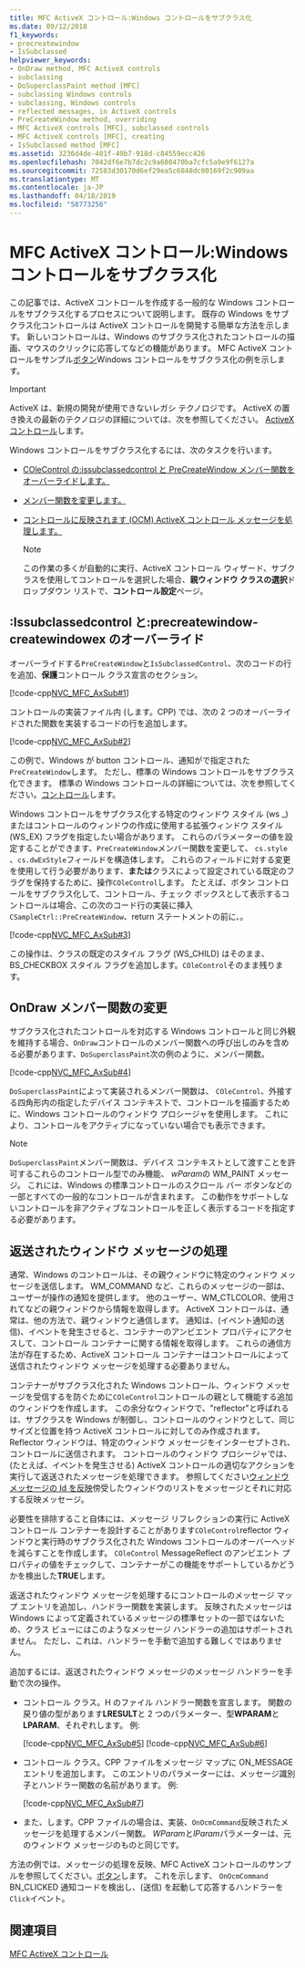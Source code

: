 ```yaml
---
title: MFC ActiveX コントロール:Windows コントロールをサブクラス化
ms.date: 09/12/2018
f1_keywords:
- precreatewindow
- IsSubclassed
helpviewer_keywords:
- OnDraw method, MFC ActiveX controls
- subclassing
- DoSuperclassPaint method [MFC]
- subclassing Windows controls
- subclassing, Windows controls
- reflected messages, in ActiveX controls
- PreCreateWindow method, overriding
- MFC ActiveX controls [MFC], subclassed controls
- MFC ActiveX controls [MFC], creating
- IsSubclassed method [MFC]
ms.assetid: 3236d4de-401f-49b7-918d-c84559ecc426
ms.openlocfilehash: 7042df6e7b7dc2c9a608470ba7cfc5a9e9f6127a
ms.sourcegitcommit: 72583d30170d6ef29ea5c6848dc00169f2c909aa
ms.translationtype: MT
ms.contentlocale: ja-JP
ms.lasthandoff: 04/18/2019
ms.locfileid: "58773256"
---
```

# <a name="mfc-activex-controls-subclassing-a-windows-control"></a>MFC ActiveX コントロール:Windows コントロールをサブクラス化

この記事では、ActiveX コントロールを作成する一般的な Windows コントロールをサブクラス化するプロセスについて説明します。 既存の Windows をサブクラス化コントロールは ActiveX コントロールを開発する簡単な方法を示します。 新しいコントロールは、Windows のサブクラス化されたコントロールの描画、マウスのクリックに応答してなどの機能があります。 MFC ActiveX コントロールをサンプル[ボタン](../overview/visual-cpp-samples.md)Windows コントロールをサブクラス化の例を示します。

>[!IMPORTANT]
> ActiveX は、新規の開発が使用できないレガシ テクノロジです。 ActiveX の置き換えの最新のテクノロジの詳細については、次を参照してください。 [ActiveX コントロール](activex-controls.md)します。

Windows コントロールをサブクラス化するには、次のタスクを行います。

- [COleControl の:issubclassedcontrol と PreCreateWindow メンバー関数をオーバーライドします。](#_core_overriding_issubclassedcontrol_and_precreatewindow)

- [メンバー関数を変更します。](#_core_modifying_the_ondraw_member_function)

- [コントロールに反映されます (OCM) ActiveX コントロール メッセージを処理します。](#_core_handling_reflected_window_messages)

   > [!NOTE]
   > この作業の多くが自動的に実行、ActiveX コントロール ウィザード、サブクラスを使用してコントロールを選択した場合、**親ウィンドウ クラスの選択**ドロップダウン リストで、**コントロール設定**ページ。

##  <a name="_core_overriding_issubclassedcontrol_and_precreatewindow"></a> :Issubclassedcontrol と:precreatewindow-createwindowex のオーバーライド

オーバーライドする`PreCreateWindow`と`IsSubclassedControl`、次のコードの行を追加、**保護**コントロール クラス宣言のセクション。

[!code-cpp[NVC_MFC_AxSub#1](../mfc/codesnippet/cpp/mfc-activex-controls-subclassing-a-windows-control_1.h)]

コントロールの実装ファイル内 (します。CPP) では、次の 2 つのオーバーライドされた関数を実装するコードの行を追加します。

[!code-cpp[NVC_MFC_AxSub#2](../mfc/codesnippet/cpp/mfc-activex-controls-subclassing-a-windows-control_2.cpp)]

この例で、Windows が button コントロール、通知がで指定された`PreCreateWindow`します。 ただし、標準の Windows コントロールをサブクラス化できます。 標準の Windows コントロールの詳細については、次を参照してください。[コントロール](../mfc/controls-mfc.md)します。

Windows コントロールをサブクラス化する特定のウィンドウ スタイル (ws _) またはコントロールのウィンドウの作成に使用する拡張ウィンドウ スタイル (WS_EX) フラグを指定したい場合があります。 これらのパラメーターの値を設定することができます、`PreCreateWindow`メンバー関数を変更して、 `cs.style` 、`cs.dwExStyle`フィールドを構造体します。 これらのフィールドに対する変更を使用して行う必要があります、**または**クラスによって設定されている既定のフラグを保持するために、操作`COleControl`します。 たとえば、ボタン コントロールをサブクラス化して、コントロール、チェック ボックスとして表示するコントロールは場合、この次のコード行の実装に挿入`CSampleCtrl::PreCreateWindow`、return ステートメントの前に、。

[!code-cpp[NVC_MFC_AxSub#3](../mfc/codesnippet/cpp/mfc-activex-controls-subclassing-a-windows-control_3.cpp)]

この操作は、クラスの既定のスタイル フラグ (WS_CHILD) はそのまま、BS_CHECKBOX スタイル フラグを追加します。`COleControl`そのまま残ります。

##  <a name="_core_modifying_the_ondraw_member_function"></a> OnDraw メンバー関数の変更

サブクラス化されたコントロールを対応する Windows コントロールと同じ外観を維持する場合、`OnDraw`コントロールのメンバー関数への呼び出しのみを含める必要があります、`DoSuperclassPaint`次の例のように、メンバー関数。

[!code-cpp[NVC_MFC_AxSub#4](../mfc/codesnippet/cpp/mfc-activex-controls-subclassing-a-windows-control_4.cpp)]

`DoSuperclassPaint`によって実装されるメンバー関数は、 `COleControl`、外接する四角形内の指定したデバイス コンテキストで、コントロールを描画するために、Windows コントロールのウィンドウ プロシージャを使用します。 これにより、コントロールをアクティブになっていない場合でも表示できます。

> [!NOTE]
>  `DoSuperclassPaint`メンバー関数は、デバイス コンテキストとして渡すことを許可するこれらのコントロール型でのみ機能、 *wParam*の WM_PAINT メッセージ。 これには、Windows の標準コントロールのスクロール バー ボタンなどの一部とすべての一般的なコントロールが含まれます。 この動作をサポートしないコントロールを非アクティブなコントロールを正しく表示するコードを指定する必要があります。

##  <a name="_core_handling_reflected_window_messages"></a> 返送されたウィンドウ メッセージの処理

通常、Windows のコントロールは、その親ウィンドウに特定のウィンドウ メッセージを送信します。 WM_COMMAND など、これらのメッセージの一部は、ユーザーが操作の通知を提供します。 他のユーザー、WM_CTLCOLOR、使用されてなどの親ウィンドウから情報を取得します。 ActiveX コントロールは、通常は、他の方法で、親ウィンドウと通信します。 通知は、(イベント通知の送信)、イベントを発生させると、コンテナーのアンビエント プロパティにアクセスして、コントロール コンテナーに関する情報を取得します。 これらの通信方法が存在するため、ActiveX コントロール コンテナーはコントロールによって送信されたウィンドウ メッセージを処理する必要ありません。

コンテナーがサブクラス化された Windows コントロール、ウィンドウ メッセージを受信するを防ぐために`COleControl`コントロールの親として機能する追加のウィンドウを作成します。 この余分なウィンドウで、"reflector"と呼ばれるは、サブクラスを Windows が制御し、コントロールのウィンドウとして、同じサイズと位置を持つ ActiveX コントロールに対してのみ作成されます。 Reflector ウィンドウは、特定のウィンドウ メッセージをインターセプトされ、コントロールに送信されます。 コントロールのウィンドウ プロシージャでは、(たとえば、イベントを発生させる) ActiveX コントロールの適切なアクションを実行して返送されたメッセージを処理できます。 参照してください[ウィンドウ メッセージの Id を反映](../mfc/reflected-window-message-ids.md)傍受したウィンドウのリストをメッセージとそれに対応する反映メッセージ。

必要性を排除すること自体には、メッセージ リフレクションの実行に ActiveX コントロール コンテナーを設計することがあります`COleControl`reflector ウィンドウと実行時のサブクラス化された Windows コントロールのオーバーヘッドを減らすことを作成します。 `COleControl` MessageReflect のアンビエント プロパティの値をチェックして、コンテナーがこの機能をサポートしているかどうかを検出した**TRUE**します。

返送されたウィンドウ メッセージを処理するにコントロールのメッセージ マップ エントリを追加し、ハンドラー関数を実装します。 反映されたメッセージは Windows によって定義されているメッセージの標準セットの一部ではないため、クラス ビューにはこのようなメッセージ ハンドラーの追加はサポートされません。 ただし、これは、ハンドラーを手動で追加する難しくではありません。

追加するには、返送されたウィンドウ メッセージのメッセージ ハンドラーを手動で次の操作。

- コントロール クラス。H のファイル ハンドラー関数を宣言します。 関数の戻り値の型があります**LRESULT**と 2 つのパラメーター、型**WPARAM**と**LPARAM**、それぞれします。 例:

   [!code-cpp[NVC_MFC_AxSub#5](../mfc/codesnippet/cpp/mfc-activex-controls-subclassing-a-windows-control_5.h)]
    [!code-cpp[NVC_MFC_AxSub#6](../mfc/codesnippet/cpp/mfc-activex-controls-subclassing-a-windows-control_6.h)]

- コントロール クラス。CPP ファイルをメッセージ マップに ON_MESSAGE エントリを追加します。 このエントリのパラメーターには、メッセージ識別子とハンドラー関数の名前があります。 例:

   [!code-cpp[NVC_MFC_AxSub#7](../mfc/codesnippet/cpp/mfc-activex-controls-subclassing-a-windows-control_7.cpp)]

- また、します。CPP ファイルの場合は、実装、`OnOcmCommand`反映されたメッセージを処理するメンバー関数。 *WParam*と*lParam*パラメーターは、元のウィンドウ メッセージのものと同じです。

方法の例では、メッセージの処理を反映、MFC ActiveX コントロールのサンプルを参照してください。[ボタン](../overview/visual-cpp-samples.md)します。 これを示します、 `OnOcmCommand` BN_CLICKED 通知コードを検出し、(送信) を起動して応答するハンドラーを`Click`イベント。

## <a name="see-also"></a>関連項目

[MFC ActiveX コントロール](../mfc/mfc-activex-controls.md)
